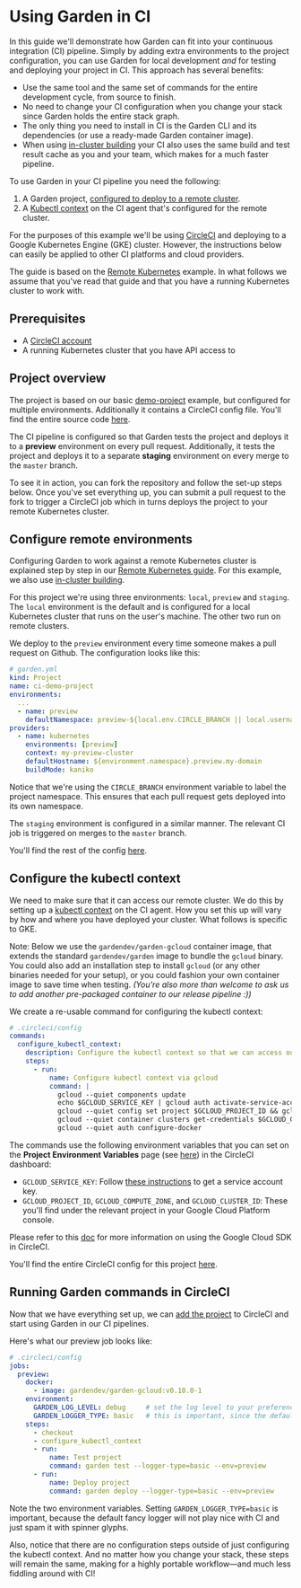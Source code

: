 # Using Garden in CI

In this guide we'll demonstrate how Garden can fit into your continuous integration (CI) pipeline. Simply by adding extra environments to the project configuration, you can use Garden for local development _and_ for testing and deploying your project in CI. This approach has several benefits:

* Use the same tool and the same set of commands for the entire development cycle, from source to finish.
* No need to change your CI configuration when you change your stack since Garden holds the entire stack graph.
* The only thing you need to install in CI is the Garden CLI and its dependencies (or use a ready-made Garden container image).
* When using [in-cluster building](../guides/in-cluster-building.md) your CI also uses the same build and test result cache as you and your team, which makes for a much faster pipeline.

To use Garden in your CI pipeline you need the following:

1. A Garden project, [configured to deploy to a remote cluster](#configure-remote-environments).
2. A [Kubectl context](#configure-the-kubectl-context) on the CI agent that's configured for the remote cluster.

For the purposes of this example we'll be using [CircleCI](https://circleci.com) and deploying to a Google Kubernetes Engine (GKE) cluster. However, the instructions below can easily be applied to other CI platforms and cloud providers.

The guide is based on the [Remote Kubernetes](https://docs.garden.io/guides/remote-kubernetes) example. In what follows we assume that you've read that guide and that you have a running Kubernetes cluster to work with.

## Prerequisites

* A [CircleCI account](https://circleci.com/)
* A running Kubernetes cluster that you have API access to

## Project overview

The project is based on our basic [demo-project](https://github.com/garden-io/garden/tree/0.12.36/examples/demo-project) example, but configured for multiple environments. Additionally it contains a CircleCI config file. You'll find the entire source code [here](https://github.com/garden-io/ci-demo-project).

The CI pipeline is configured so that Garden tests the project and deploys it to a **preview** environment on every pull request. Additionally, it tests the project and deploys it to a separate **staging** environment on every merge to the `master` branch.

To see it in action, you can fork the repository and follow the set-up steps below. Once you've set everything up, you can submit a pull request to the fork to trigger a CircleCI job which in turns deploys the project to your remote Kubernetes cluster.

## Configure remote environments

Configuring Garden to work against a remote Kubernetes cluster is explained step by step in our [Remote Kubernetes guide](../guides/remote-kubernetes.md). For this example, we also use [in-cluster building](../guides/in-cluster-building.md).

For this project we're using three environments: `local`, `preview` and `staging`. The `local` environment is the default and is configured for a local Kubernetes cluster that runs on the user's machine. The other two run on remote clusters.

We deploy to the `preview` environment every time someone makes a pull request on Github. The configuration looks like this:

```yaml
# garden.yml
kind: Project
name: ci-demo-project
environments:
  ...
  - name: preview
    defaultNamespace: preview-${local.env.CIRCLE_BRANCH || local.username}
providers:
  - name: kubernetes
    environments: [preview]
    context: my-preview-cluster
    defaultHostname: ${environment.namespace}.preview.my-domain
    buildMode: kaniko
```

Notice that we're using the `CIRCLE_BRANCH` environment variable to label the project namespace. This ensures that each pull request gets deployed into its own namespace.

The `staging` environment is configured in a similar manner. The relevant CI job is triggered on merges to the `master` branch.

You'll find the rest of the config [here](https://github.com/garden-io/ci-demo-project/blob/master/garden.yml).

## Configure the kubectl context

We need to make sure that it can access our remote cluster. We do this by setting up a [kubectl context](https://kubernetes.io/docs/tasks/access-application-cluster/configure-access-multiple-clusters/) on the CI agent. How you set this up will vary by how and where you have deployed your cluster. What follows is specific to GKE.

Note: Below we use the `gardendev/garden-gcloud` container image, that extends the standard
`gardendev/garden` image to bundle the `gcloud` binary. You could also add an installation step to install `gcloud`
(or any other binaries needed for your setup), or you could fashion your own container image to save time when testing.
_(You're also more than welcome to ask us to add another pre-packaged container to our release pipeline :))_

We create a re-usable command for configuring the kubectl context:

```yaml
# .circleci/config
commands:
  configure_kubectl_context:
    description: Configure the kubectl context so that we can access our remote cluster
    steps:
      - run:
          name: Configure kubectl context via gcloud
          command: |
            gcloud --quiet components update
            echo $GCLOUD_SERVICE_KEY | gcloud auth activate-service-account --key-file=-
            gcloud --quiet config set project $GCLOUD_PROJECT_ID && gcloud --quiet config set compute/zone $GCLOUD_COMPUTE_ZONE
            gcloud --quiet container clusters get-credentials $GCLOUD_CLUSTER_ID --zone $GCLOUD_COMPUTE_ZONE
            gcloud --quiet auth configure-docker
```

The commands use the following environment variables that you can set on the **Project Environment Variables** page (see [here](https://circleci.com/docs/2.0/env-vars/#setting-an-environment-variable-in-a-project)) in the CircleCI dashboard:

* `GCLOUD_SERVICE_KEY`: Follow [these instructions](https://cloud.google.com/sdk/docs/authorizing#authorizing_with_a_service_account) to get a service account key.
* `GCLOUD_PROJECT_ID`, `GCLOUD_COMPUTE_ZONE`,  and `GCLOUD_CLUSTER_ID`: These you'll find under the relevant project in your Google Cloud Platform console.

Please refer to this [doc](https://circleci.com/docs/2.0/google-auth/) for more information on using the Google Cloud SDK in CircleCI.

You'll find the entire CircleCI config for this project
[here](https://github.com/garden-io/ci-demo-project/blob/master/.circleci/config.yml).

## Running Garden commands in CircleCI

Now that we have everything set up, we can [add the project](https://circleci.com/docs/2.0/getting-started/#setting-up-your-build-on-circleci) to CircleCI and start using Garden in our CI pipelines.

Here's what our preview job looks like:

```yaml
# .circleci/config
jobs:
  preview:
    docker:
      - image: gardendev/garden-gcloud:v0.10.0-1
    environment:
      GARDEN_LOG_LEVEL: debug     # set the log level to your preference here
      GARDEN_LOGGER_TYPE: basic   # this is important, since the default logger doesn't play nice with CI :)
    steps:
      - checkout
      - configure_kubectl_context
      - run:
          name: Test project
          command: garden test --logger-type=basic --env=preview
      - run:
          name: Deploy project
          command: garden deploy --logger-type=basic --env=preview
```

Note the two environment variables. Setting `GARDEN_LOGGER_TYPE=basic` is important, because the default fancy logger will not play nice with CI and just spam it with spinner glyphs.

Also, notice that there are no configuration steps outside of just configuring the kubectl context.
And no matter how you change your stack, these steps will remain the same, making for a highly portable
workflow—and much less fiddling around with CI!

